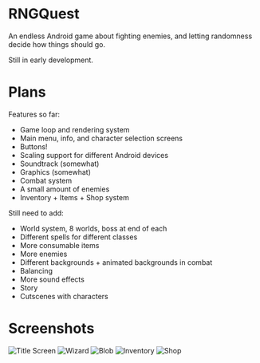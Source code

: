 # RNGQuest

An endless Android game about fighting enemies, and letting randomness decide how things should go.

Still in early development.

# Plans

Features so far:
* Game loop and rendering system
* Main menu, info, and character selection screens
* Buttons!
* Scaling support for different Android devices
* Soundtrack (somewhat)
* Graphics (somewhat)
* Combat system
* A small amount of enemies
* Inventory + Items + Shop system

Still need to add:
* World system, 8 worlds, boss at end of each
* Different spells for different classes
* More consumable items
* More enemies
* Different backgrounds + animated backgrounds in combat
* Balancing
* More sound effects
* Story
* Cutscenes with characters

# Screenshots

![Title Screen](http://i.imgur.com/edqxTht.jpg) 
![Wizard](http://i.imgur.com/rfex2kN.jpg)
![Blob](http://i.imgur.com/tgBoyQy.jpg)
![Inventory](http://i.imgur.com/es0I7jv.jpg)
![Shop](http://i.imgur.com/JAygcOi.jpg)

